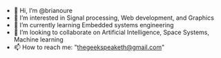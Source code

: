 - 👋 Hi, I’m @brianoure
- 👀 I’m interested in Signal processing, Web development, and Graphics
- 🌱 I’m currently learning Embedded systems engineering
- 💞️ I’m looking to collaborate on Artificial Intelligence, Space Systems, Machine learning
- 📫 How to reach me: "thegeekspeaketh@gmail.com" 
<!---
brianoure/brianoure is a ✨ special ✨ repository because its `README.md` (this file) appears on your GitHub profile.
You can click the Preview link to take a look at your changes.
--->
